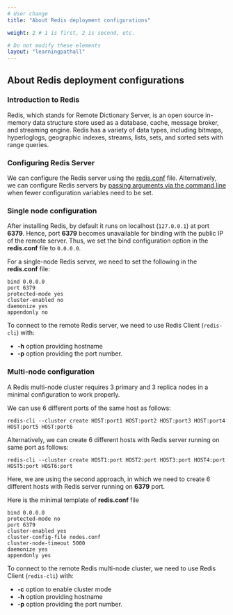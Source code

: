 ```yaml
---
# User change
title: "About Redis deployment configurations"

weight: 2 # 1 is first, 2 is second, etc.

# Do not modify these elements
layout: "learningpathall"
---
```


##  About Redis deployment configurations

###  Introduction to Redis
Redis, which stands for Remote Dictionary Server, is an open source in-memory data structure store used as a database, cache, message broker, and streaming engine. Redis has a variety of data types, including bitmaps, hyperloglogs, geographic indexes, streams, lists, sets, and sorted sets with range queries.

### Configuring Redis Server
We can configure the Redis server using the [redis.conf](https://redis.io/docs/management/config-file/) file. Alternatively, we can configure Redis servers by [passing arguments via the command line](https://redis.io/docs/management/config/#passing-arguments-via-the-command-line) when fewer configuration variables need to be set.

### Single node configuration
After installing Redis, by default it runs on localhost (`127.0.0.1`) at port **6379**. Hence, port **6379** becomes unavailable for binding with the public IP of the remote server. Thus, we set the bind configuration option in the **redis.conf** file to `0.0.0.0`.

For a single-node Redis server, we need to set the following in the **redis.conf** file:
```console
bind 0.0.0.0
port 6379
protected-mode yes
cluster-enabled no
daemonize yes
appendonly no
```

To connect to the remote Redis server, we need to use Redis Client (`redis-cli`) with:
- **-h** option providing hostname
- **-p** option providing the port number.  

### Multi-node configuration
A Redis multi-node cluster requires 3 primary and 3 replica nodes in a minimal configuration to work properly.  

We can use 6 different ports of the same host as follows:
```console
redis-cli --cluster create HOST:port1 HOST:port2 HOST:port3 HOST:port4 HOST:port5 HOST:port6
```

Alternatively, we can create 6 different hosts with Redis server running on same port as follows:
```console
redis-cli --cluster create HOST1:port HOST2:port HOST3:port HOST4:port HOST5:port HOST6:port
```
Here, we are using the second approach, in which we need to create 6 different hosts with Redis server running on **6379** port.

Here is the minimal template of **redis.conf** file
```console
bind 0.0.0.0
protected-mode no
port 6379
cluster-enabled yes
cluster-config-file nodes.conf
cluster-node-timeout 5000
daemonize yes
appendonly yes
```

To connect to the remote Redis multi-node cluster, we need to use Redis Client (`redis-cli`) with:
- **-c** option to enable cluster mode
- **-h** option providing hostname
- **-p** option providing the port number.
